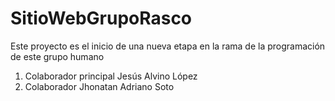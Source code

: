 # SitioWebGrupoRasco
Este proyecto es el inicio de una nueva etapa en la rama de la programación de este grupo humano
1. Colaborador principal Jesús Alvino López
2. Colaborador Jhonatan Adriano Soto

